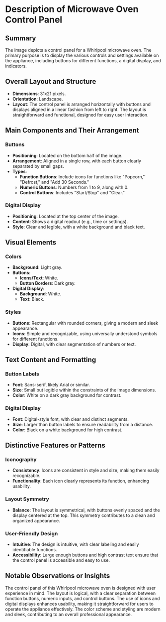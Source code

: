 # Description of Microwave Oven Control Panel

## Summary
The image depicts a control panel for a Whirlpool microwave oven. The primary purpose is to display the various controls and settings available on the appliance, including buttons for different functions, a digital display, and indicators.

## Overall Layout and Structure
- **Dimensions**: 31x21 pixels.
- **Orientation**: Landscape.
- **Layout**: The control panel is arranged horizontally with buttons and displays aligned in a linear fashion from left to right. The layout is straightforward and functional, designed for easy user interaction.

## Main Components and Their Arrangement

### Buttons
- **Positioning**: Located on the bottom half of the image.
- **Arrangement**: Aligned in a single row, with each button clearly separated by small gaps.
- **Types**:
  - **Function Buttons**: Include icons for functions like "Popcorn," "Defrost," and "Add 30 Seconds."
  - **Numeric Buttons**: Numbers from 1 to 9, along with 0.
  - **Control Buttons**: Includes "Start/Stop" and "Clear."

### Digital Display
- **Positioning**: Located at the top center of the image.
- **Content**: Shows a digital readout (e.g., time or settings).
- **Style**: Clear and legible, with a white background and black text.

## Visual Elements

### Colors
- **Background**: Light gray.
- **Buttons**:
  - **Icons/Text**: White.
  - **Button Borders**: Dark gray.
- **Digital Display**:
  - **Background**: White.
  - **Text**: Black.

### Styles
- **Buttons**: Rectangular with rounded corners, giving a modern and sleek appearance.
- **Icons**: Simple and recognizable, using universally understood symbols for different functions.
- **Display**: Digital, with clear segmentation of numbers or text.

## Text Content and Formatting

### Button Labels
- **Font**: Sans-serif, likely Arial or similar.
- **Size**: Small but legible within the constraints of the image dimensions.
- **Color**: White on a dark gray background for contrast.

### Digital Display
- **Font**: Digital-style font, with clear and distinct segments.
- **Size**: Larger than button labels to ensure readability from a distance.
- **Color**: Black on a white background for high contrast.

## Distinctive Features or Patterns

### Iconography
- **Consistency**: Icons are consistent in style and size, making them easily recognizable.
- **Functionality**: Each icon clearly represents its function, enhancing usability.

### Layout Symmetry
- **Balance**: The layout is symmetrical, with buttons evenly spaced and the display centered at the top. This symmetry contributes to a clean and organized appearance.

### User-Friendly Design
- **Intuitive**: The design is intuitive, with clear labeling and easily identifiable functions.
- **Accessibility**: Large enough buttons and high contrast text ensure that the control panel is accessible and easy to use.

## Notable Observations or Insights

The control panel of this Whirlpool microwave oven is designed with user experience in mind. The layout is logical, with a clear separation between function buttons, numeric inputs, and control buttons. The use of icons and digital displays enhances usability, making it straightforward for users to operate the appliance effectively. The color scheme and styling are modern and sleek, contributing to an overall professional appearance.